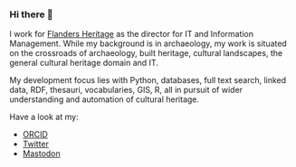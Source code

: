### Hi there 👋

I work for [Flanders Heritage](https://www.onroerenderfgoed.be) as the director for IT and Information Management. While my background is in archaeology, my work is situated on the crossroads of archaeology, built heritage, cultural landscapes, the general cultural heritage domain and IT.

My development focus lies with Python, databases, full text search, linked data, RDF, thesauri, vocabularies, GIS, R, all in pursuit of wider understanding and automation of cultural heritage.

Have a look at my:

- [ORCID](https://orcid.org/0000-0002-8153-2978)
- [Twitter](https://twitter.com/koenedaele)
- [Mastodon](https://hostux.social/@koenedaele)

<!--
**koenedaele/koenedaele** is a ✨ _special_ ✨ repository because its `README.md` (this file) appears on your GitHub profile.

Here are some ideas to get you started:

- 🔭 I’m currently working on ...
- 🌱 I’m currently learning ...
- 👯 I’m looking to collaborate on ...
- 🤔 I’m looking for help with ...
- 💬 Ask me about ...
- 📫 How to reach me: ...
- 😄 Pronouns: ...
- ⚡ Fun fact: ...
-->
